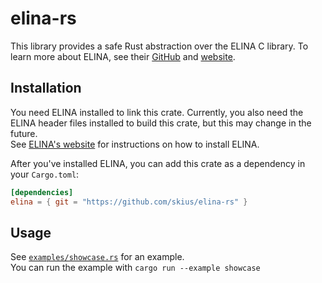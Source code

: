 # elina-rs

This library provides a safe Rust abstraction over the ELINA C library. To learn more about
ELINA, see their [GitHub](https://github.com/eth-sri/ELINA/) and [website](http://elina.ethz.ch/).

## Installation

You need ELINA installed to link this crate. Currently, you also need the ELINA header files
installed to build this crate, but this may change in the future.  
See [ELINA's website](http://elina.ethz.ch/) for instructions on how to install ELINA.

After you've installed ELINA, you can add this crate as a dependency in your `Cargo.toml`:
```toml
[dependencies]
elina = { git = "https://github.com/skius/elina-rs" }
```

## Usage

See [`examples/showcase.rs`](examples/showcase.rs) for an example.  
You can run the example with `cargo run --example showcase`